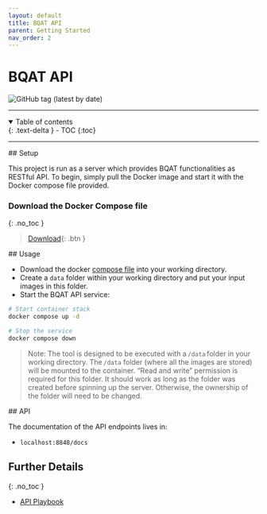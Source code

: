 ```yaml
---
layout: default
title: BQAT API
parent: Getting Started
nav_order: 2
---
```


# BQAT API

<img alt="GitHub tag (latest by date)" src="https://img.shields.io/github/v/tag/biometix/bqat-api">

---
<details open markdown="block">
  <summary>
    Table of contents
  </summary>
  {: .text-delta }
- TOC
{:toc}
</details>

---


<a name="setup">
## Setup

This project is run as a server which provides BQAT functionalities as RESTful API. To begin, simply pull the Docker image and start it with the Docker compose file provided. 

### Download the Docker Compose file
{: .no_toc }

> [Download](https://raw.githubusercontent.com/Biometix/bqat-api/main/compose.yaml){: .btn }


<a name="usage">
## Usage

+ Download the docker [compose file](https://raw.githubusercontent.com/Biometix/bqat-api/main/compose.yaml) into your working directory.
+ Create a `data` folder within your working directory and put your input images in this folder.
+ Start the BQAT API service:

``` sh
# Start container stack
docker compose up -d

# Stop the service
docker compose down
```

> Note: The tool is designed to be executed with a `/data` folder in your working directory. The `/data` folder (where all the images are stored) will be mounted to the container. “Read and write” permission is required for this folder. It should work as long as the folder was created before spinning up the server. Otherwise, the ownership of the folder will need to be changed. 

<a name="api">
## API

The documentation of the API endpoints lives in:

* `localhost:8848/docs`

## Further Details
{: .no_toc }
+ [API Playbook](https://biometix.github.io/playbook/api.html)
